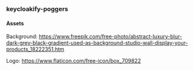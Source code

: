 ### keycloakify-poggers

#### Assets
Background: https://www.freepik.com/free-photo/abstract-luxury-blur-dark-grey-black-gradient-used-as-background-studio-wall-display-your-products_18222351.htm

Logo: https://www.flaticon.com/free-icon/box_709822
